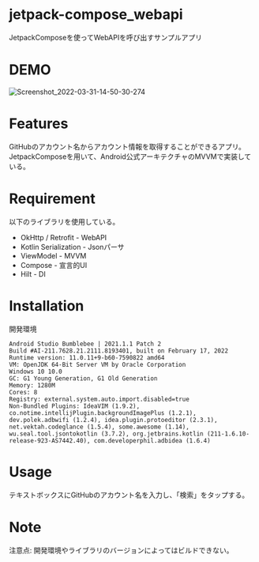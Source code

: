 # jetpack-compose_webapi
JetpackComposeを使ってWebAPIを呼び出すサンプルアプリ

# DEMO
![Screenshot_2022-03-31-14-50-30-274](https://user-images.githubusercontent.com/57470883/160985484-d6a94534-9b2a-4554-9ba6-7c803702fc8a.jpeg)
 
# Features
GitHubのアカウント名からアカウント情報を取得することができるアプリ。  
JetpackComposeを用いて、Android公式アーキテクチャのMVVMで実装している。
 
# Requirement
以下のライブラリを使用している。
 
* OkHttp / Retrofit - WebAPI
* Kotlin Serialization - Jsonパーサ
* ViewModel - MVVM
* Compose - 宣言的UI
* Hilt - DI
 
# Installation
開発環境
```
Android Studio Bumblebee | 2021.1.1 Patch 2
Build #AI-211.7628.21.2111.8193401, built on February 17, 2022
Runtime version: 11.0.11+9-b60-7590822 amd64
VM: OpenJDK 64-Bit Server VM by Oracle Corporation
Windows 10 10.0
GC: G1 Young Generation, G1 Old Generation
Memory: 1280M
Cores: 8
Registry: external.system.auto.import.disabled=true
Non-Bundled Plugins: IdeaVIM (1.9.2), co.notime.intellijPlugin.backgroundImagePlus (1.2.1), dev.polek.adbwifi (1.2.4), idea.plugin.protoeditor (2.3.1), net.vektah.codeglance (1.5.4), some.awesome (1.14), wu.seal.tool.jsontokotlin (3.7.2), org.jetbrains.kotlin (211-1.6.10-release-923-AS7442.40), com.developerphil.adbidea (1.6.4)
```
 
# Usage
テキストボックスにGitHubのアカウント名を入力し、「検索」をタップする。
 
# Note
注意点: 開発環境やライブラリのバージョンによってはビルドできない。
